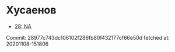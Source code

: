 # Хусаенов
- [28: NA](28.md)

Commit: 28977c743dc106102f286fb80f432177cf66e50d
 fetched at: 20201108-151806
